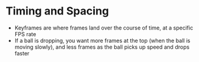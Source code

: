 # Timing and Spacing
- Keyframes are where frames land over the course of time, at a specific FPS rate
- If a ball is dropping, you want more frames at the top (when the ball is moving slowly), and less frames as the ball picks up speed and drops faster
